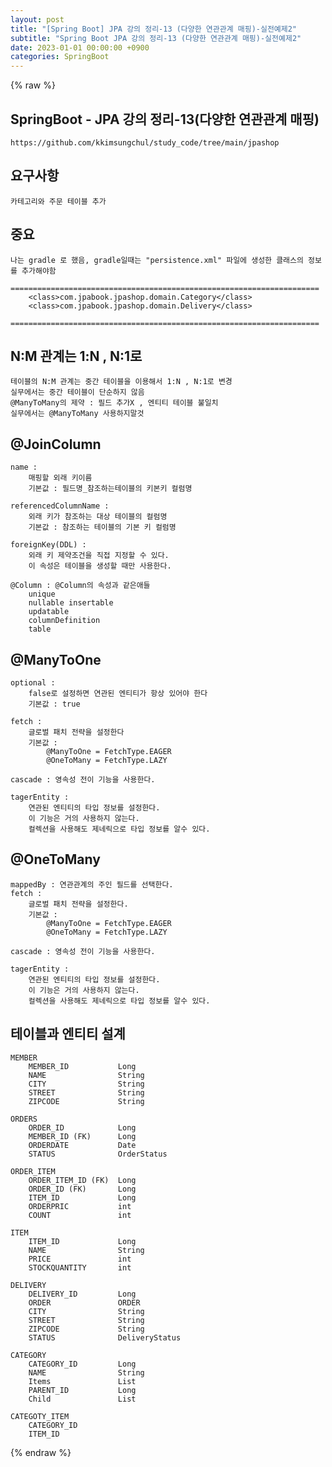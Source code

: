 ```yaml
---
layout: post
title: "[Spring Boot] JPA 강의 정리-13 (다양한 연관관계 매핑)-실전예제2"
subtitle: "Spring Boot JPA 강의 정리-13 (다양한 연관관계 매핑)-실전예제2"
date: 2023-01-01 00:00:00 +0900
categories: SpringBoot
---
```

{% raw %}
## SpringBoot - JPA 강의 정리-13(다양한 연관관계 매핑)  
	https://github.com/kkimsungchul/study_code/tree/main/jpashop  
## 요구사항  
	카테고리와 주문 테이블 추가  
  
## 중요  
	나는 gradle 로 했음, gradle일때는 "persistence.xml" 파일에 생성한 클래스의 정보를 추가해야함  
		=====================================================================  
		<class>com.jpabook.jpashop.domain.Category</class>  
		<class>com.jpabook.jpashop.domain.Delivery</class>  
		=====================================================================  
  
## N:M 관계는 1:N , N:1로  
	테이블의 N:M 관계는 중간 테이블을 이용해서 1:N , N:1로 변경  
	실무에서는 중간 테이블이 단순하지 않음  
	@ManyToMany의 제약 : 필드 추가X , 엔티티 테이블 불일치  
	실무에서는 @ManyToMany 사용하지말것  
  
## @JoinColumn  
	name :  
		매핑할 외래 키이름  
		기본값 : 필드명_참조하는테이블의 키본키 컬럼명  
  
	referencedColumnName :  
		외래 키가 참조하는 대상 테이블의 컬럼명  
		기본값 : 참조하는 테이블의 기본 키 컬럼명  
  
	foreignKey(DDL) :  
		외래 키 제약조건을 직접 지정할 수 있다.  
		이 속성은 테이블을 생성할 때만 사용한다.  
  
	@Column : @Column의 속성과 같은애들  
		unique  
		nullable insertable  
		updatable  
		columnDefinition  
		table  
  
## @ManyToOne  
  
	optional :  
		false로 설정하면 연관된 엔티티가 항상 있어야 한다  
		기본값 : true  
  
	fetch :  
		글로벌 패치 전략을 설정한다  
		기본값 :  
			@ManyToOne = FetchType.EAGER  
			@OneToMany = FetchType.LAZY  
  
	cascade : 영속성 전이 기능을 사용한다.  
  
	tagerEntity :  
		연관된 엔티티의 타입 정보를 설정한다.  
		이 기능은 거의 사용하지 않는다.  
		컬렉션을 사용해도 제네릭으로 타입 정보를 알수 있다.  
  
## @OneToMany  
	mappedBy : 연관관계의 주인 필드를 선택한다.  
	fetch :  
		글로벌 패치 전략을 설정한다.  
		기본값 :  
			@ManyToOne = FetchType.EAGER  
			@OneToMany = FetchType.LAZY  
  
	cascade : 영속성 전이 기능을 사용한다.  
  
	tagerEntity :  
		연관된 엔티티의 타입 정보를 설정한다.  
		이 기능은 거의 사용하지 않는다.  
		컬렉션을 사용해도 제네릭으로 타입 정보를 알수 있다.  
  
## 테이블과 엔티티 설계  
  
	MEMBER  
		MEMBER_ID			Long  
		NAME				String  
		CITY				String  
		STREET				String  
		ZIPCODE				String  
  
	ORDERS  
		ORDER_ID			Long  
		MEMBER_ID (FK)		Long  
		ORDERDATE			Date  
		STATUS				OrderStatus  
  
	ORDER_ITEM  
		ORDER_ITEM_ID (FK)	Long  
		ORDER_ID (FK)		Long  
		ITEM_ID				Long  
		ORDERPRIC			int  
		COUNT				int  
  
	ITEM  
		ITEM_ID				Long  
		NAME				String  
		PRICE				int  
		STOCKQUANTITY		int  
  
	DELIVERY  
		DELIVERY_ID			Long  
		ORDER				ORDER  
		CITY				String  
		STREET				String  
		ZIPCODE				String  
		STATUS				DeliveryStatus  
  
	CATEGORY  
		CATEGORY_ID			Long  
		NAME				String  
		Items				List  
		PARENT_ID			Long  
		Child				List  
  
	CATEGOTY_ITEM  
		CATEGORY_ID  
		ITEM_ID  

{% endraw %}
